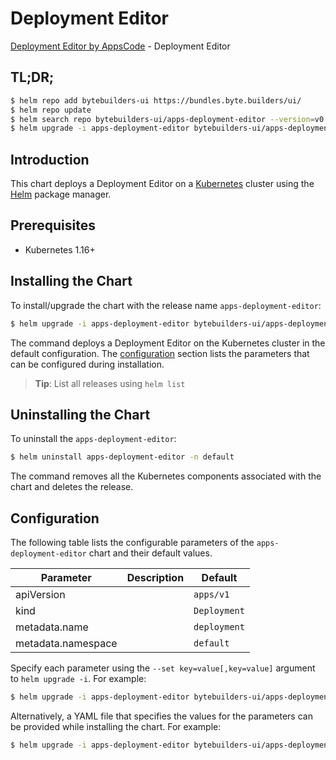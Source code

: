 # Deployment Editor

[Deployment Editor by AppsCode](https://byte.builders) - Deployment Editor

## TL;DR;

```bash
$ helm repo add bytebuilders-ui https://bundles.byte.builders/ui/
$ helm repo update
$ helm search repo bytebuilders-ui/apps-deployment-editor --version=v0.4.9
$ helm upgrade -i apps-deployment-editor bytebuilders-ui/apps-deployment-editor -n default --create-namespace --version=v0.4.9
```

## Introduction

This chart deploys a Deployment Editor on a [Kubernetes](http://kubernetes.io) cluster using the [Helm](https://helm.sh) package manager.

## Prerequisites

- Kubernetes 1.16+

## Installing the Chart

To install/upgrade the chart with the release name `apps-deployment-editor`:

```bash
$ helm upgrade -i apps-deployment-editor bytebuilders-ui/apps-deployment-editor -n default --create-namespace --version=v0.4.9
```

The command deploys a Deployment Editor on the Kubernetes cluster in the default configuration. The [configuration](#configuration) section lists the parameters that can be configured during installation.

> **Tip**: List all releases using `helm list`

## Uninstalling the Chart

To uninstall the `apps-deployment-editor`:

```bash
$ helm uninstall apps-deployment-editor -n default
```

The command removes all the Kubernetes components associated with the chart and deletes the release.

## Configuration

The following table lists the configurable parameters of the `apps-deployment-editor` chart and their default values.

|     Parameter      | Description |         Default         |
|--------------------|-------------|-------------------------|
| apiVersion         |             | <code>apps/v1</code>    |
| kind               |             | <code>Deployment</code> |
| metadata.name      |             | <code>deployment</code> |
| metadata.namespace |             | <code>default</code>    |


Specify each parameter using the `--set key=value[,key=value]` argument to `helm upgrade -i`. For example:

```bash
$ helm upgrade -i apps-deployment-editor bytebuilders-ui/apps-deployment-editor -n default --create-namespace --version=v0.4.9 --set apiVersion=apps/v1
```

Alternatively, a YAML file that specifies the values for the parameters can be provided while
installing the chart. For example:

```bash
$ helm upgrade -i apps-deployment-editor bytebuilders-ui/apps-deployment-editor -n default --create-namespace --version=v0.4.9 --values values.yaml
```
